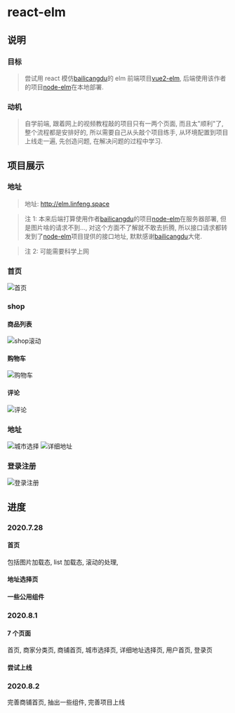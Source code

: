 <!--
 * @Author: LinFeng
 * @LastEditors: LinFeng
 * @Date: 2020-07-25 10:19:05
 * @LastEditTime: 2020-08-03 01:20:18
 * @FilePath: /react-elm/README.md
 * @Description:
-->

# react-elm

## 说明

### 目标

> 尝试用 react 模仿[bailicangdu](https://github.com/bailicangdu)的 elm 前端项目[vue2-elm](https://github.com/bailicangdu/vue2-elm), 后端使用该作者的项目[node-elm](https://github.com/bailicangdu/node-elm)在本地部署.

### 动机

> 自学前端, 跟着网上的视频教程敲的项目只有一两个页面, 而且太"顺利"了, 整个流程都是安排好的, 所以需要自己从头敲个项目练手, 从环境配置到项目上线走一遍, 先创造问题, 在解决问题的过程中学习.

## 项目展示

### 地址

> 地址: http://elm.linfeng.space

> 注 1: 本来后端打算使用作者[bailicangdu](https://github.com/bailicangdu)的项目[node-elm](https://github.com/bailicangdu/node-elm)在服务器部署, 但是图片啥的请求不到..., 对这个方面不了解就不敢去折腾, 所以接口请求都转发到了[node-elm](https://github.com/bailicangdu/node-elm)项目提供的接口地址, 默默感谢[bailicangdu](https://github.com/bailicangdu)大佬.

> 注 2: 可能需要科学上网

### 首页

![首页](./readme.assets/img/首页.gif)

### shop

#### 商品列表

![shop滚动](./readme.assets/img/shop滚动.gif)

#### 购物车

![购物车](./readme.assets/img/shop购物车.gif)

#### 评论

![评论](./readme.assets/img/shop评论.gif)

### 地址

![城市选择](./readme.assets/img/城市选择页.gif)
![详细地址](./readme.assets/img/详细地址选择页.gif)

### 登录注册

![登录注册](./readme.assets/img/登录注册.gif)

## 进度

### 2020.7.28

#### 首页

包括图片加载态, list 加载态, 滚动的处理,

#### 地址选择页

#### 一些公用组件

### 2020.8.1

#### 7 个页面

首页, 商家分类页, 商铺首页, 城市选择页, 详细地址选择页, 用户首页, 登录页

#### 尝试上线

### 2020.8.2

完善商铺首页, 抽出一些组件, 完善项目上线
